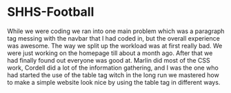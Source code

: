 # SHHS-Football
While we were coding we ran into one main problem which was a paragraph tag messing with the navbar that I had coded in, but the overall experience was awesome. The way we split up the workload was at first really bad. We were just working on the homepage till about a month ago. After that we had finally found out everyone was good at. Marlin did most of the CSS work, Cordell did a lot of the information gathering, and I was the one who had started the use of the table tag witch in the long run we mastered how to make a simple website look nice by using the table tag in different ways.
